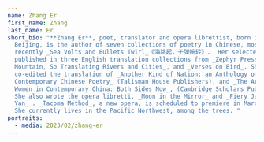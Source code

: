 ```yaml
---
name: Zhang Er
first_name: Zhang
last_name: Er
short_bio: "**Zhang Er**, poet, translator and opera librettist, born in
  Beijing, is the author of seven collections of poetry in Chinese, most
  recently _Sea Volts and Bullets Twirl_《海跳起，子弹婉转》.  Her selected poems were
  published in three English translation collections from _Zephyr Press, First
  Mountain, So Translating Rivers and Cities_, and _Verses on Bird_. She
  co-edited the translation of _Another Kind of Nation: an Anthology of
  Contemporary Chinese Poetry_ (Talisman House Publishers), and _The Art of
  Women in Contemporary China: Both Sides Now_, (Cambridge Scholars Publisher).
  She also wrote the opera libretti, _Moon in the Mirror_ and _Fiery Jade: Cai
  Yan_ . _Tacoma Method_, a new opera, is scheduled to premiere in March 2023.
  She currently lives in the Pacific Northwest, among the trees. "
portraits:
  - media: 2023/02/zhang-er
---
```

